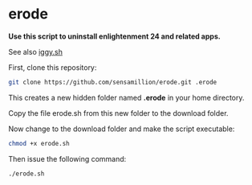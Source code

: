 # erode


**Use this script to uninstall enlightenment 24 and related apps.**

See also [iggy.sh](https://github.com/sensamillion/iggy)


First, clone this repository:

```bash
git clone https://github.com/sensamillion/erode.git .erode
```

This creates a new hidden folder named **.erode** in your home directory.

Copy the file erode.sh from this new folder to the download folder.

Now change to the download folder and make the script executable:

```bash
chmod +x erode.sh
```

Then issue the following command:

```bash
./erode.sh
```
